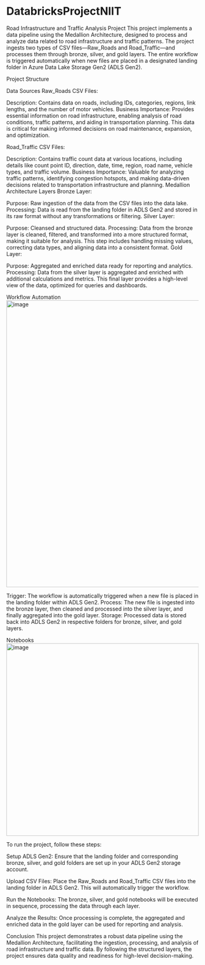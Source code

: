 # DatabricksProjectNIIT
Road Infrastructure and Traffic Analysis Project
This project implements a data pipeline using the Medallion Architecture, designed to process and analyze data related to road infrastructure and traffic patterns. The project ingests two types of CSV files—Raw_Roads and Road_Traffic—and processes them through bronze, silver, and gold layers. The entire workflow is triggered automatically when new files are placed in a designated landing folder in Azure Data Lake Storage Gen2 (ADLS Gen2).

<h>Project Structure<h>

Data Sources
Raw_Roads CSV Files:

Description: Contains data on roads, including IDs, categories, regions, link lengths, and the number of motor vehicles.
Business Importance: Provides essential information on road infrastructure, enabling analysis of road conditions, traffic patterns, and aiding in transportation planning. This data is critical for making informed decisions on road maintenance, expansion, and optimization.

Road_Traffic CSV Files:

Description: Contains traffic count data at various locations, including details like count point ID, direction, date, time, region, road name, vehicle types, and traffic volume.
Business Importance: Valuable for analyzing traffic patterns, identifying congestion hotspots, and making data-driven decisions related to transportation infrastructure and planning.
Medallion Architecture Layers
Bronze Layer:

Purpose: Raw ingestion of the data from the CSV files into the data lake.
Processing: Data is read from the landing folder in ADLS Gen2 and stored in its raw format without any transformations or filtering.
Silver Layer:

Purpose: Cleansed and structured data.
Processing: Data from the bronze layer is cleaned, filtered, and transformed into a more structured format, making it suitable for analysis. This step includes handling missing values, correcting data types, and aligning data into a consistent format.
Gold Layer:

Purpose: Aggregated and enriched data ready for reporting and analytics.
Processing: Data from the silver layer is aggregated and enriched with additional calculations and metrics. This final layer provides a high-level view of the data, optimized for queries and dashboards.

Workflow Automation
<img width="751" alt="image" src="https://github.com/user-attachments/assets/1f4c0e88-b482-4cfc-b12e-502e2b336e86">

Trigger: The workflow is automatically triggered when a new file is placed in the landing folder within ADLS Gen2.
Process: The new file is ingested into the bronze layer, then cleaned and processed into the silver layer, and finally aggregated into the gold layer.
Storage: Processed data is stored back into ADLS Gen2 in respective folders for bronze, silver, and gold layers.


Notebooks
<img width="504" alt="image" src="https://github.com/user-attachments/assets/d539ef26-ff65-4014-9f03-394c428a71ee">

To run the project, follow these steps:

Setup ADLS Gen2: Ensure that the landing folder and corresponding bronze, silver, and gold folders are set up in your ADLS Gen2 storage account.

Upload CSV Files: Place the Raw_Roads and Road_Traffic CSV files into the landing folder in ADLS Gen2. This will automatically trigger the workflow.

Run the Notebooks: The bronze, silver, and gold notebooks will be executed in sequence, processing the data through each layer.

Analyze the Results: Once processing is complete, the aggregated and enriched data in the gold layer can be used for reporting and analysis.

Conclusion
This project demonstrates a robust data pipeline using the Medallion Architecture, facilitating the ingestion, processing, and analysis of road infrastructure and traffic data. By following the structured layers, the project ensures data quality and readiness for high-level decision-making.

